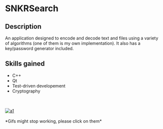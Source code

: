 # SNKRSearch
## Description
An application designed to encode and decode text and files using a variety of algorithms (one of them is my own implementation). It also has a key/password generator included.
## Skills gained
- C++
- Qt
- Test-driven developement 
- Cryptography
<br>
<br>
<a href="https://ibb.co/stPqMRC"><img src="https://i.ibb.co/CWtQT86/a1.png" alt="a1" border="0"></a>
<br>
<br>
*Gifs might stop working, please click on them*
<br>


